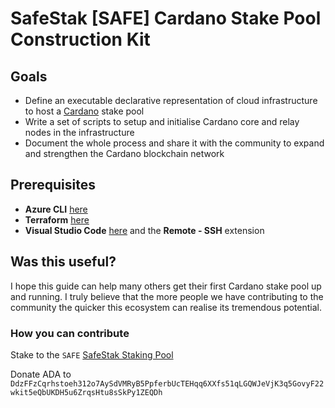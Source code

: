 # SafeStak [SAFE] Cardano Stake Pool Construction Kit

## Goals
 - Define an executable declarative representation of cloud infrastructure to host a [Cardano](https://cardano.org/en/what-is-cardano/) stake pool 
 - Write a set of scripts to setup and initialise Cardano core and relay nodes in the infrastructure
 - Document the whole process and share it with the community to expand and strengthen the Cardano blockchain network

## Prerequisites
 - **Azure CLI** [here](https://docs.microsoft.com/en-us/cli/azure/install-azure-cli-windows?view=azure-cli-latest#install-or-update)
 - **Terraform** [here](https://www.terraform.io/downloads.html)
 - **Visual Studio Code** [here](https://code.visualstudio.com/download) and the **Remote - SSH** extension

## Was this useful?
I hope this guide can help many others get their first Cardano stake pool up and running. I truly believe that the more people we have contributing to the community the quicker this ecosystem can realise its tremendous potential.

### How you can contribute
Stake to the `SAFE` [SafeStak Staking Pool](https://www.safestak.com)

Donate ADA to `DdzFFzCqrhstoeh312o7AySdVMRyB5PpferbUcTEHqq6XXfs51qLGQWJeVjK3q5GovyF22wkit5eQbUKDH5u6ZrqsHtu8sSkPy1ZEQDh`
